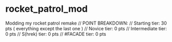 # rocket_patrol_mod
Modding my rocket patrol remake
// POINT BREAKDOWN: 
// Starting tier: 30 pts ( everything except the last one )
// Novice tier: 0 pts
// Intermediate tier: 0 pts
// S(hrek) tier: 0 pts
// #FACADE tier: 0 pts
